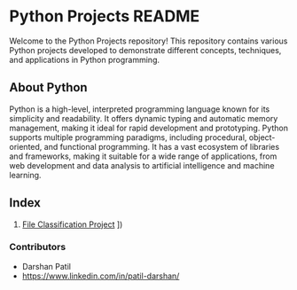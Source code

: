 # Python Projects README

Welcome to the Python Projects repository! This repository contains various Python projects developed to demonstrate different concepts, techniques, and applications in Python programming.

## About Python

Python is a high-level, interpreted programming language known for its simplicity and readability. It offers dynamic typing and automatic memory management, making it ideal for rapid development and prototyping. Python supports multiple programming paradigms, including procedural, object-oriented, and functional programming. It has a vast ecosystem of libraries and frameworks, making it suitable for a wide range of applications, from web development and data analysis to artificial intelligence and machine learning.

## Index

1. [File Classification Project]([#(https://github.com/DarshanPatil02/Python-Projects/tree/b1c9874d74c54bceb59575718ef254ac2dd66733/Files%20Classification%20Project/File%20Classification%20Version%201.0)https://github.com/DarshanPatil02/Python-Projects/tree/b1c9874d74c54bceb59575718ef254ac2dd66733/Files%20Classification%20Project/File%20Classification%20Version%201.0)
])
### Contributors
- Darshan Patil
- https://www.linkedin.com/in/patil-darshan/
